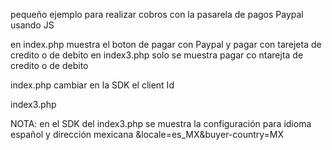 pequeño ejemplo para realizar cobros con la pasarela de pagos Paypal usando JS

en index.php muestra el boton de pagar con Paypal y pagar con tarejeta de credito o de debito en index3.php solo se muestra pagar co ntarejta de credito o de debito

index.php cambiar en la SDK el client Id

<script src="https://www.paypal.com/sdk/js?client-id=CLIENT_ID¤cy=MXN"> </script>
index3.php

<script src="https://www.paypal.com/sdk/js?client-id=CLIENT_ID¤cy=MXN&components=buttons&locale=es_MX&buyer-country=MX"> </script>
NOTA: en el SDK del index3.php se muestra la configuración para idioma español y dirección mexicana &locale=es_MX&buyer-country=MX